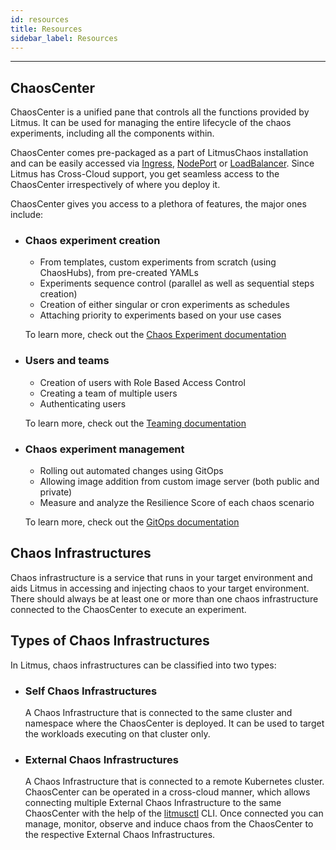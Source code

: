 ```yaml
---
id: resources
title: Resources
sidebar_label: Resources
---
```


---

## ChaosCenter
ChaosCenter is a unified pane that controls all the functions provided by Litmus. It can be used for managing the entire lifecycle of the chaos experiments, including all the components within.

ChaosCenter comes pre-packaged as a part of LitmusChaos installation and can be easily accessed via [Ingress](../user-guides/setup-with-ingress.md), [NodePort](../user-guides/setup-without-ingress.md#with-nodeport) or [LoadBalancer](../user-guides/setup-without-ingress.md#with-loadbalancer). Since Litmus has Cross-Cloud support, you get seamless access to the ChaosCenter irrespectively of where you deploy it.

ChaosCenter gives you access to a plethora of features, the major ones include:

- ### Chaos experiment creation
  - From templates, custom experiments from scratch (using ChaosHubs), from pre-created YAMLs
  - Experiments sequence control (parallel as well as sequential steps creation)
  - Creation of either singular or cron experiments as schedules
  - Attaching priority to experiments based on your use cases

  To learn more, check out the [Chaos Experiment documentation](../concepts/chaos-workflow.md)
- ### Users and teams
  - Creation of users with Role Based Access Control
  - Creating a team of multiple users
  - Authenticating users

  To learn more, check out the [Teaming documentation](../concepts/teaming.md)
- ### Chaos experiment management
  - Rolling out automated changes using GitOps
  - Allowing image addition from custom image server (both public and private)
  - Measure and analyze the Resilience Score of each chaos scenario

  To learn more, check out the [GitOps documentation](../concepts/gitops.md)

## Chaos Infrastructures
Chaos infrastructure is a service that runs in your target environment and aids Litmus in accessing and injecting chaos to your target environment. There should always be at least one or more than one chaos infrastructure connected to the ChaosCenter to execute an experiment.

## Types of Chaos Infrastructures

In Litmus, chaos infrastructures can be classified into two types:

- ### Self Chaos Infrastructures
  A Chaos Infrastructure that is connected to the same cluster and namespace where the ChaosCenter is deployed. It can be used to target the workloads executing on that cluster only.

- ### External Chaos Infrastructures
  A Chaos Infrastructure that is connected to a remote Kubernetes cluster. ChaosCenter can be operated in a cross-cloud manner, which allows connecting multiple External Chaos Infrastructure to the same ChaosCenter with the help of the [litmusctl](../litmusctl/installation.md) CLI. Once connected you can manage, monitor, observe and induce chaos from the ChaosCenter to the respective External Chaos Infrastructures.

